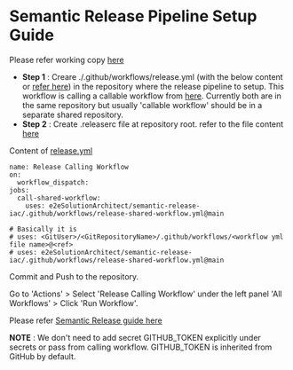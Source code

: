 # Semantic Release Pipeline Setup Guide

Please refer working copy [here](https://github.com/e2eSolutionArchitect/semantic-release-iac/actions)

- **Step 1** : Creare ./.github/workflows/release.yml (with the below content or [refer here](https://github.com/e2eSolutionArchitect/semantic-release-iac/blob/main/.github/workflows/release-calling-workflow.yml)) in the repository where the release pipeline to setup. This workflow is calling a callable workflow from [here](https://github.com/e2eSolutionArchitect/semantic-release-iac/blob/main/.github/workflows/release-shared-workflow.yml). Currently both are in the same repository but usually 'callable workflow' should be in a separate shared repository. 
- **Step 2** : Create .releaserc file at repository root. refer to the file content [here](https://github.com/e2eSolutionArchitect/semantic-release-iac/blob/main/.releaserc)

Content of [release.yml](https://github.com/e2eSolutionArchitect/semantic-release-iac/blob/main/.github/workflows/release-calling-workflow.yml)
```
name: Release Calling Workflow
on:
  workflow_dispatch:
jobs:
  call-shared-workflow:
    uses: e2eSolutionArchitect/semantic-release-iac/.github/workflows/release-shared-workflow.yml@main

# Basically it is
# uses: <GitUser>/<GitRepositoryName>/.github/workflows/<workflow yml file name>@<ref>
# uses: e2eSolutionArchitect/semantic-release-iac/.github/workflows/release-shared-workflow.yml@main
```
Commit and Push to the repository.

Go to 'Actions' > Select 'Release Calling Workflow' under the left panel 'All Workflows' >  Click 'Run Workflow'.

Please refer [Semantic Release guide here](https://github.com/e2eSolutionArchitect/semantic-release-iac/blob/main/README.md)

**NOTE** : We don't need to add secret GITHUB_TOKEN explicitly under secrets or pass from calling workflow. GITHUB_TOKEN is inherited from GitHub by default. 
